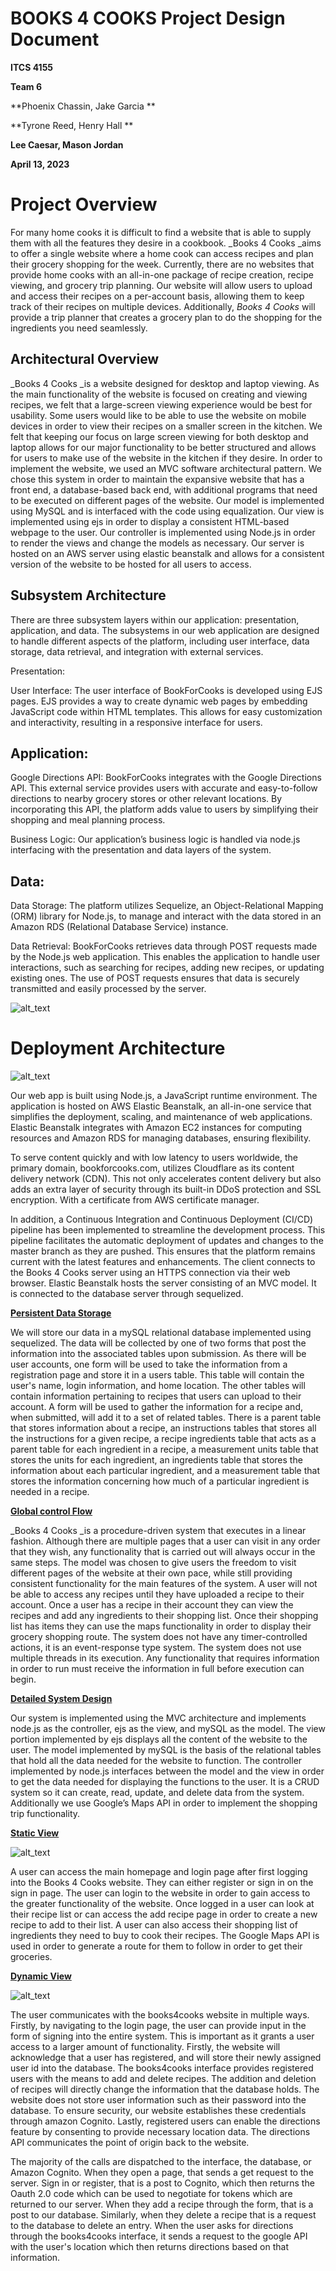 
<h1>BOOKS 4 COOKS Project Design Document</h1>

**ITCS 4155**

**Team 6**

**Phoenix Chassin, Jake Garcia **

**Tyrone Reed, Henry Hall **

**Lee Caesar, Mason Jordan**

**April 13, 2023**

<h1>Project Overview</h1>

For many home cooks it is difficult to find a website that is able to supply them with all the features they desire in a cookbook. _Books 4 Cooks _aims to offer a single website where a home cook can access recipes and plan their grocery shopping for the week. Currently, there are no websites that provide home cooks with an all-in-one package of recipe creation, recipe viewing, and grocery trip planning. Our website will allow users to upload and access their recipes on a per-account basis, allowing them to keep track of their recipes on multiple devices. Additionally, _Books 4 Cooks_ will provide a trip planner that creates a grocery plan to do the shopping for the ingredients you need seamlessly.

<h2>Architectural Overview</h2>

_Books 4 Cooks _is a website designed for desktop and laptop viewing. As the main functionality of the website is focused on creating and viewing recipes, we felt that a large-screen viewing experience would be best for usability. Some users would like to be able to use the website on mobile devices in order to view their recipes on a smaller screen in the kitchen. We felt that keeping our focus on large screen viewing for both desktop and laptop allows for our major functionality to be better structured and allows for users to make use of the website in the kitchen if they desire. In order to implement the website, we used an MVC software architectural pattern. We chose this system in order to maintain the expansive website that has a front end, a database-based back end, with additional programs that need to be executed on different pages of the website. Our model is implemented using MySQL and is interfaced with the code using equalization. Our view is implemented using ejs in order to display a consistent HTML-based webpage to the user. Our controller is implemented using Node.js in order to render the views and change the models as necessary. Our server is hosted on an AWS server using elastic beanstalk and allows for a consistent version of the website to be hosted for all users to access.

<h2>Subsystem Architecture</h2>

There are three subsystem layers within our application: presentation, application, and data. The subsystems in our web application are designed to handle different aspects of the platform, including user interface, data storage, data retrieval, and integration with external services.

Presentation:

User Interface: The user interface of BookForCooks is developed using EJS pages. EJS provides a way to create dynamic web pages by embedding JavaScript code within HTML templates. This allows for easy customization and interactivity, resulting in a responsive interface for users.

<h2>Application:</h2>

Google Directions API: BookForCooks integrates with the Google Directions API. This external service provides users with accurate and easy-to-follow directions to nearby grocery stores or other relevant locations. By incorporating this API, the platform adds value to users by simplifying their shopping and meal planning process.

Business Logic: Our application’s business logic is handled via node.js interfacing with the presentation and data layers of the system.

<h2>Data:</h2>

Data Storage: The platform utilizes Sequelize, an Object-Relational Mapping (ORM) library for Node.js, to manage and interact with the data stored in an Amazon RDS (Relational Database Service) instance.

Data Retrieval: BookForCooks retrieves data through POST requests made by the Node.js web application. This enables the application to handle user interactions, such as searching for recipes, adding new recipes, or updating existing ones. The use of POST requests ensures that data is securely transmitted and easily processed by the server.



![alt_text](public/images/pic1.png "image_tooltip")


<h1>Deployment Architecture </h1>


![alt_text](/public/images/pic2.png "image_tooltip")


Our web app is built using Node.js, a JavaScript runtime environment. The application is hosted on AWS Elastic Beanstalk, an all-in-one service that simplifies the deployment, scaling, and maintenance of web applications. Elastic Beanstalk integrates with Amazon EC2 instances for computing resources and Amazon RDS for managing databases, ensuring flexibility.

To serve content quickly and with low latency to users worldwide, the primary domain, bookforcooks.com, utilizes Cloudflare as its content delivery network (CDN). This not only accelerates content delivery but also adds an extra layer of security through its built-in DDoS protection and SSL encryption. With a certificate from AWS certificate manager.

In addition, a Continuous Integration and Continuous Deployment (CI/CD) pipeline has been implemented to streamline the development process. This pipeline facilitates the automatic deployment of updates and changes to the master branch as they are pushed. This ensures that the platform remains current with the latest features and enhancements. The client connects to the Books 4 Cooks server using an HTTPS connection via their web browser. Elastic Beanstalk hosts the server consisting of an MVC model. It is connected to the database server through sequelized.

**<span style="text-decoration:underline;">Persistent Data Storage</span>**

We will store our data in a  mySQL relational database implemented using sequelized. The data will be collected by one of two forms that post the information into the associated tables upon submission. As there will be user accounts, one form will be used to take the information from a registration page and store it in a users table. This table will contain the user's name, login information, and home location. The other tables will contain information pertaining to recipes that users can upload to their account. A form will be used to gather the information for a recipe and, when submitted, will add it to a set of related tables. There is a parent table that stores information about a recipe, an instructions tables that stores all the instructions for a given recipe, a recipe ingredients table that acts as a parent table for each ingredient in a recipe, a measurement units table that stores the units for each ingredient, an ingredients table that stores the information about each particular ingredient, and a measurement table that stores the information concerning how much of a particular ingredient is needed in a recipe.

**<span style="text-decoration:underline;">Global control Flow  </span>**

_Books 4 Cooks _is a procedure-driven system that executes in a linear fashion. Although there are multiple pages that a user can visit in any order that they wish, any functionality that is carried out will always occur in the same steps. The model was chosen to give users the freedom to visit different pages of the website at their own pace, while still providing consistent functionality for the main features of the system. A user will not be able to access any recipes until they have uploaded a recipe to their account. Once a user has a recipe in their account they can view the recipes and add any ingredients to their shopping list. Once their shopping list has items they can use the maps functionality in order to display their grocery shopping route. The system does not have any timer-controlled actions, it is an event-response type system. The system does not use multiple threads in its execution. Any functionality that requires information in order to run must receive the information in full before execution can begin.

**<span style="text-decoration:underline;">Detailed System Design </span>**

Our system is implemented using the MVC architecture and implements node.js as the controller, ejs as the view, and mySQL as the model. The view portion implemented by ejs displays all the content of the website to the user. The model implemented by mySQL is the basis of the relational tables that hold all the data needed for the website to function. The controller implemented by node.js interfaces between the model and the view in order to get the data needed for displaying the functions to the user. It is a CRUD system so it can create, read, update, and delete data from the system. Additionally we use Google’s Maps API in order to implement the shopping trip functionality.

**<span style="text-decoration:underline;">Static View </span>**




![alt_text](public/images/pic3.png "image_tooltip")


A user can access the main homepage and login page after first logging into the Books 4 Cooks website. They can either register or sign in on the sign in page. The user can login to the website in order to gain access to the greater functionality of the website. Once logged in a user can look at their recipe list or can access the add recipe page in order to create a new recipe to add to their list. A user can also access their shopping list of ingredients they need to buy to cook their recipes. The Google Maps API is used in order to generate a route for them to follow in order to get their groceries.



**<span style="text-decoration:underline;">Dynamic View    </span>**



![alt_text](/public/images/pic4.png "image_tooltip")


The user communicates with the books4cooks website in multiple ways. Firstly, by navigating to the login page, the user can provide input in the form of signing into the entire system. This is important as it grants a user access to a larger amount of functionality. Firstly, the  website will acknowledge that a user has registered, and will store their newly assigned user id into the database. The books4cooks interface provides registered users with the means to add and delete recipes. The addition and deletion of recipes will directly change the information that the database holds. The website does not store user information such as their password into the database. To ensure security, our website establishes these credentials through amazon Cognito. Lastly, registered users can enable the directions feature by consenting to provide necessary location data. The directions API communicates the point of origin back to the website.

The majority of the calls are dispatched to the interface, the database, or Amazon Cognito. When they open a page, that sends a get request to the server. Sign in or register, that is a post to Cognito, which then returns the Oauth 2.0 code which can be used to negotiate for tokens which are returned to our server. When they add a recipe through the form, that is a post to our database. Similarly, when they delete a recipe that is a request to the database to delete an entry. When the user asks for directions through the books4cooks interface, it sends a request to the google API with the user's location which then returns directions based on that information. 
